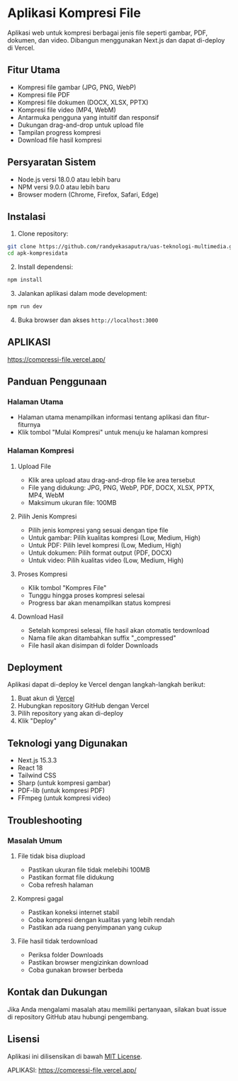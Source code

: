# Aplikasi Kompresi File

Aplikasi web untuk kompresi berbagai jenis file seperti gambar, PDF, dokumen, dan video. Dibangun menggunakan Next.js dan dapat di-deploy di Vercel.

## Fitur Utama

- Kompresi file gambar (JPG, PNG, WebP)
- Kompresi file PDF
- Kompresi file dokumen (DOCX, XLSX, PPTX)
- Kompresi file video (MP4, WebM)
- Antarmuka pengguna yang intuitif dan responsif
- Dukungan drag-and-drop untuk upload file
- Tampilan progress kompresi
- Download file hasil kompresi

## Persyaratan Sistem

- Node.js versi 18.0.0 atau lebih baru
- NPM versi 9.0.0 atau lebih baru
- Browser modern (Chrome, Firefox, Safari, Edge)

## Instalasi

1. Clone repository:
```bash
git clone https://github.com/randyekasaputra/uas-teknologi-multimedia.git
cd apk-kompresidata
```

2. Install dependensi:
```bash
npm install
```

3. Jalankan aplikasi dalam mode development:
```bash
npm run dev
```

4. Buka browser dan akses `http://localhost:3000`
   
## APLIKASI
https://compressi-file.vercel.app/

## Panduan Penggunaan

### Halaman Utama
- Halaman utama menampilkan informasi tentang aplikasi dan fitur-fiturnya
- Klik tombol "Mulai Kompresi" untuk menuju ke halaman kompresi

### Halaman Kompresi
1. Upload File
   - Klik area upload atau drag-and-drop file ke area tersebut
   - File yang didukung: JPG, PNG, WebP, PDF, DOCX, XLSX, PPTX, MP4, WebM
   - Maksimum ukuran file: 100MB

2. Pilih Jenis Kompresi
   - Pilih jenis kompresi yang sesuai dengan tipe file
   - Untuk gambar: Pilih kualitas kompresi (Low, Medium, High)
   - Untuk PDF: Pilih level kompresi (Low, Medium, High)
   - Untuk dokumen: Pilih format output (PDF, DOCX)
   - Untuk video: Pilih kualitas video (Low, Medium, High)

3. Proses Kompresi
   - Klik tombol "Kompres File"
   - Tunggu hingga proses kompresi selesai
   - Progress bar akan menampilkan status kompresi

4. Download Hasil
   - Setelah kompresi selesai, file hasil akan otomatis terdownload
   - Nama file akan ditambahkan suffix "_compressed"
   - File hasil akan disimpan di folder Downloads

## Deployment

Aplikasi dapat di-deploy ke Vercel dengan langkah-langkah berikut:

1. Buat akun di [Vercel](https://vercel.com)
2. Hubungkan repository GitHub dengan Vercel
3. Pilih repository yang akan di-deploy
4. Klik "Deploy"

## Teknologi yang Digunakan

- Next.js 15.3.3
- React 18
- Tailwind CSS
- Sharp (untuk kompresi gambar)
- PDF-lib (untuk kompresi PDF)
- FFmpeg (untuk kompresi video)

## Troubleshooting

### Masalah Umum

1. File tidak bisa diupload
   - Pastikan ukuran file tidak melebihi 100MB
   - Pastikan format file didukung
   - Coba refresh halaman

2. Kompresi gagal
   - Pastikan koneksi internet stabil
   - Coba kompresi dengan kualitas yang lebih rendah
   - Pastikan ada ruang penyimpanan yang cukup

3. File hasil tidak terdownload
   - Periksa folder Downloads
   - Pastikan browser mengizinkan download
   - Coba gunakan browser berbeda

## Kontak dan Dukungan

Jika Anda mengalami masalah atau memiliki pertanyaan, silakan buat issue di repository GitHub atau hubungi pengembang.

## Lisensi

Aplikasi ini dilisensikan di bawah [MIT License](LICENSE).

APLIKASI:
https://compressi-file.vercel.app/
